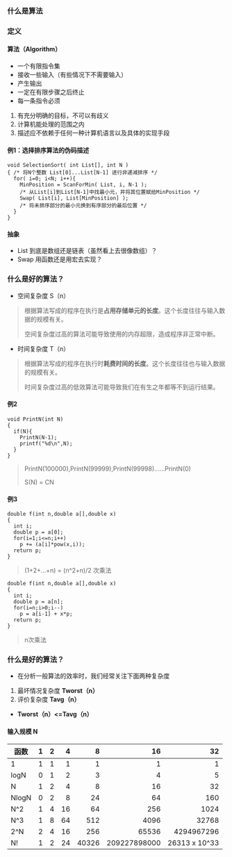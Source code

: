 ### 什么是算法
### 定义
#### 算法（Algorithm）
- 一个有限指令集
- 接收一些输入（有些情况下不需要输入）
- 产生输出
- 一定在有限步骤之后终止
- 每一条指令必须
1. 有充分明确的目标，不可以有歧义
2. 计算机能处理的范围之内
3. 描述应不依赖于任何一种计算机语言以及具体的实现手段
#### 例1：选择排序算法的伪码描述
```
void SelectionSort( int List[], int N )
{ /* 将N个整数 List[0]...List[N-1] 进行非递减排序 */
  for( i=0; i<N; i++){
    MinPosition = ScanForMin( List, i, N-1 );
    /* 从List[i]到List[N-1]中找最小元，并将其位置赋给MinPosition */
    Swap( List[i], List[MinPosition] );
    /* 将未排序部分的最小元换到有序部分的最后位置 */
  }
}
```
#### 抽象
- List 到底是数组还是链表（虽然看上去很像数组）？
- Swap 用函数还是用宏去实现？
### 什么是好的算法？
- 空间复杂度 S（n）
> 根据算法写成的程序在执行是**占用存储单元的长度**。这个长度往往与输入数据的规模有关。
> 
> 空间复杂度过高的算法可能导致使用的内存超限，造成程序非正常中断。
- 时间复杂度 T（n）
> 根据算法写成的程序在执行时**耗费时间的长度**。这个长度往往也与输入数据的规模有关。
> 
> 时间复杂度过高的低效算法可能导致我们在有生之年都等不到运行结果。
#### 例2
```
void PrintN(int N)
{
  if(N){
    PrintN(N-1);
    printf("%d\n",N);
  }
}
```
> PrintN(100000),PrintN(99999),PrintN(99998)......PrintN(0)  
> 
> S(N) = CN
#### 例3 
```
double f(int n,double a[],double x)
{
  int i;
  double p = a[0];
  for(i=1;i<=n;i++)
    p += (a[i]*pow(x,i));
  return p;  
}
```
> (1+2+...+n) = (n^2+n)/2 次乘法
```
double f(int n,double a[],double x)
{
  int i;
  double p = a[n];
  for(i=n;i>0;i--)
    p = a[i-1] + x*p;
  return p;  
}
```
> n次乘法
### 什么是好的算法？
- 在分析一般算法的效率时，我们经常关注下面两种复杂度
1. 最坏情况复杂度 **Tworst（n）**
2. 评价复杂度 **Tavg（n）**
- **Tworst（n）<=Tavg（n）**
####              输入规模 N

|  函数    |   1   |   2    |   4   |   8    |     16       |        32        |
| ------- | ------:| -----:|------:|-------:|-------------:|-----------------:|
|   1     |   1    |  1    |   1   |   1    |      1       |         1        |
|  logN   |   0    |  1    |   2   |   3    |      4       |         5        |
|   N     |   1    |  2    |   4   |   8    |     16       |         32       |
| NlogN   |   0    |  2    |   8   |   24   |     64       |        160       |
|  N^2    |   1    |  4    |  16   |   64   |     256      |       1024       |
|  N^3    |   1    |  8    |  64   |  512   |    4096      |      32768       |
|  2^N    |   2    |  4    |  16   |  256   |   65536      |   4294967296     |
|   N!    |   1    |  2    |  24   | 40326  | 209227898000 |   26313 x 10^33  |

















